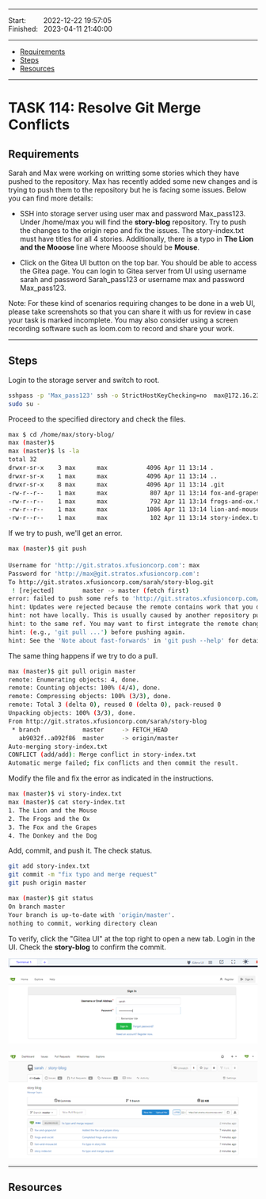 
------------------------------

Start: &nbsp;&nbsp;&nbsp;&nbsp;&nbsp;&nbsp;&nbsp;&nbsp;2022-12-22 19:57:05  
Finished: &nbsp;&nbsp;2023-04-11 21:40:00

------------------------------

- [Requirements](#requirements)
- [Steps](#steps)
- [Resources](#resources)

------------------------------

# TASK 114: Resolve Git Merge Conflicts

## Requirements

Sarah and Max were working on writting some stories which they have pushed to the repository. Max has recently added some new changes and is trying to push them to the repository but he is facing some issues. Below you can find more details:

- SSH into storage server using user max and password Max_pass123. Under /home/max you will find the **story-blog** repository. Try to push the changes to the origin repo and fix the issues. The story-index.txt must have titles for all 4 stories. Additionally, there is a typo in **The Lion and the Mooose** line where Mooose should be **Mouse**.

- Click on the Gitea UI button on the top bar. You should be able to access the Gitea page. You can login to Gitea server from UI using username sarah and password Sarah_pass123 or username max and password Max_pass123.

Note: For these kind of scenarios requiring changes to be done in a web UI, please take screenshots so that you can share it with us for review in case your task is marked incomplete. You may also consider using a screen recording software such as loom.com to record and share your work.


------------------------------

## Steps

Login to the storage server and switch to root.

```bash
sshpass -p 'Max_pass123' ssh -o StrictHostKeyChecking=no  max@172.16.238.15
sudo su -
```

Proceed to the specified directory and check the files.

```bash
max $ cd /home/max/story-blog/
max (master)$   
max (master)$ ls -la
total 32
drwxr-sr-x    3 max      max           4096 Apr 11 13:14 .
drwxr-sr-x    1 max      max           4096 Apr 11 13:14 ..
drwxr-sr-x    8 max      max           4096 Apr 11 13:14 .git
-rw-r--r--    1 max      max            807 Apr 11 13:14 fox-and-grapes.txt
-rw-r--r--    1 max      max            792 Apr 11 13:14 frogs-and-ox.txt
-rw-r--r--    1 max      max           1086 Apr 11 13:14 lion-and-mouse.txt
-rw-r--r--    1 max      max            102 Apr 11 13:14 story-index.txt
```

If we try to push, we'll get an error. 

```bash
max (master)$ git push

Username for 'http://git.stratos.xfusioncorp.com': max
Password for 'http://max@git.stratos.xfusioncorp.com': 
To http://git.stratos.xfusioncorp.com/sarah/story-blog.git
 ! [rejected]        master -> master (fetch first)
error: failed to push some refs to 'http://git.stratos.xfusioncorp.com/sarah/story-blog.git'
hint: Updates were rejected because the remote contains work that you do
hint: not have locally. This is usually caused by another repository pushing
hint: to the same ref. You may want to first integrate the remote changes
hint: (e.g., 'git pull ...') before pushing again.
hint: See the 'Note about fast-forwards' in 'git push --help' for details. 
```

The same thing happens if we try to do a pull.

```bash
max (master)$ git pull origin master
remote: Enumerating objects: 4, done.
remote: Counting objects: 100% (4/4), done.
remote: Compressing objects: 100% (3/3), done.
remote: Total 3 (delta 0), reused 0 (delta 0), pack-reused 0
Unpacking objects: 100% (3/3), done.
From http://git.stratos.xfusioncorp.com/sarah/story-blog
 * branch            master     -> FETCH_HEAD
   ab9032f..a092f86  master     -> origin/master
Auto-merging story-index.txt
CONFLICT (add/add): Merge conflict in story-index.txt
Automatic merge failed; fix conflicts and then commit the result. 
```

Modify the file and fix the error as indicated in the instructions.

```bash
max (master)$ vi story-index.txt
max (master)$ cat story-index.txt 
1. The Lion and the Mouse
2. The Frogs and the Ox
3. The Fox and the Grapes
4. The Donkey and the Dog
```

Add, commit, and push it. The check status.

```bash
git add story-index.txt 
git commit -m "fix typo and merge request"
git push origin master
```
```bash
max (master)$ git status
On branch master
Your branch is up-to-date with 'origin/master'.
nothing to commit, working directory clean 
```

To verify, click the "Gitea UI" at the top right to open a new tab. Login in the UI.
Check the **story-blog** to confirm the commit.

![](../Images/task114giteaui.png)

![](../Images/task114gitpushed.png)

![](../Images/task114sarahrepo.png)



------------------------------

## Resources